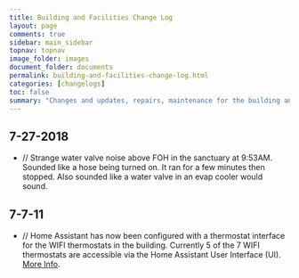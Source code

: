 ```yaml
---
title: Building and Facilities Change Log
layout: page
comments: true
sidebar: main_sidebar
topnav: topnav
image_folder: images
document_folder: documents
permalink: building-and-facilities-change-log.html
categories: [changelogs]
toc: false
summary: "Changes and updates, repairs, maintenance for the building and facilities."
---
```


## 7-27-2018

-	// Strange water valve noise above FOH in the sanctuary at 9:53AM.  Sounded like a hose being turned on.  It ran for a few minutes then stopped.  Also sounded like a water valve in an evap cooler would sound.

## 7-7-11

-	// Home Assistant has now been configured with a thermostat interface for the WIFI thermostats in the building.  Currently 5 of the 7 WIFI thermostats are accessible via the Home Assistant User Interface (UI).  [More Info](thermostats.html).